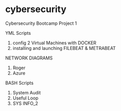 # cybersecurity
Cybersecurity Bootcamp Project 1

YML Scripts
  1) config 2 Virtual Machines with DOCKER
  2) installing and launching FILEBEAT & METRABEAT 
 
NETWORK DIAGRAMS
  1) Roger
  2) Azure


BASH Scripts
  1) System Audit
  2) Useful Loop
  3) SYS INFO_2





